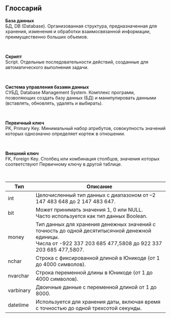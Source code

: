 ## Глоссарий
**База данных**  
БД, DB (Database). Организованная структура, предназначенная для хранения, изменения и обработки взаимосвязанной информации, преимущественно больших объемов.

<br/>

**Скрипт**  
Script. Отдельные последовательности действий, созданные для автоматического выполнения задачи.

<br/>

**Cистема управления базами данных**  
СУБД, Database Management System. Комплекс программ, позволяющих создать базу данных (БД) и манипулировать данными (вставлять, обновлять, удалять и выбирать).

<br/>

**Первичный ключ**  
PK, Primary Key. Минимальный набор атрибутов, совокупность значений которых однозначно определяет кортеж в отношении.

<br/>

**Внешний ключ**  
FK, Foreign Key. Столбец или комбинация столбцов, значения которых соответствуют Первичному ключу в другой таблице.

<br/>

| Тип | Описание |
|-----|----------|
| int | Целочисленный тип данных с диапазоном от –2 147 483 648 до 2 147 483 647. |
| bit | Может принимать значения 1, 0 или NULL.<br/>Часто используется как тип данных Boolean. |
| money | Тип данных для хранения денежных значений с точность до одной десятитысячной денежной единицы.<br/>Числа от -922 337 203 685 477,5808 до 922 337 203 685 477,5807. |
| nchar | Строка с фиксированной длиной в Юникоде (от 1 до 4000 символов). |
| nvarchar | Строка переменной длины в Юникоде (от 1 до 4000 символов). |
| varbinary | Двоичные данные с переменной длиной от 1 до 8000. |
| datetime | Используется для хранения даты, включая время с точностью до одной трехсотой секунды. |
